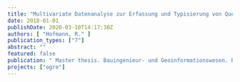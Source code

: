```yaml
---
title: "Multivariate Datenanalyse zur Erfassung und Typisierung von Quellen umweltchemischer Frachten im Berliner Regenwasser"
date: 2018-01-01
publishDate: 2020-03-10T14:17:30Z
authors: [ "Hofmann, R." ]
publication_types: ["7"]
abstract: ""
featured: false
publication: " Master thesis. Bauingenieur- und Geoinformationswesen. Beuth Hochschule für Technik Berlin"
projects: ["ogre"]
---
```


